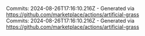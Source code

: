 Commits: 2024-08-26T17:16:10.216Z - Generated via https://github.com/marketplace/actions/artificial-grass
<br>
Commits: 2024-08-26T17:16:10.216Z - Generated via https://github.com/marketplace/actions/artificial-grass
<br>
